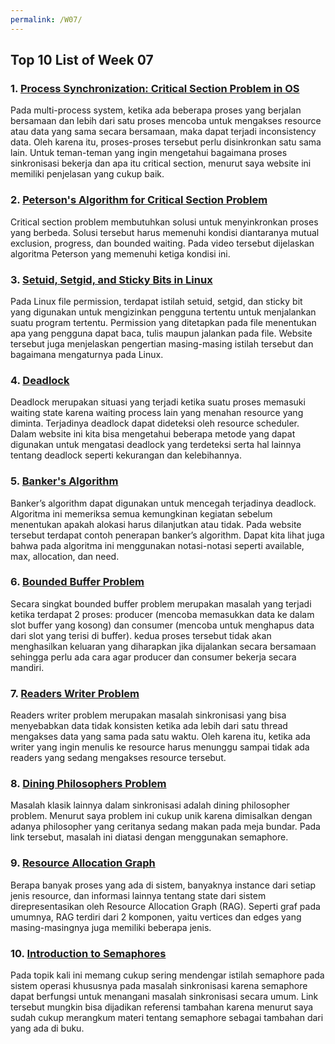 ```yaml
---
permalink: /W07/
---
```


## Top 10 List of Week 07

### 1. [Process Synchronization: Critical Section Problem in OS](https://www.guru99.com/process-synchronization.html)

Pada multi-process system, ketika ada beberapa proses yang berjalan bersamaan dan lebih dari satu proses mencoba untuk mengakses resource atau data yang sama secara bersamaan, maka dapat terjadi inconsistency data. Oleh karena itu, proses-proses tersebut perlu disinkronkan satu sama lain. Untuk teman-teman yang ingin mengetahui bagaimana proses sinkronisasi bekerja dan apa itu critical section, menurut saya website ini memiliki penjelasan yang cukup baik.

### 2. [Peterson's Algorithm for Critical Section Problem](https://www.youtube.com/watch?v=baFmmUZlOxM)

Critical section problem membutuhkan solusi untuk menyinkronkan proses yang berbeda. Solusi tersebut harus memenuhi kondisi diantaranya mutual exclusion, progress, dan bounded waiting. Pada video tersebut dijelaskan algoritma Peterson yang memenuhi ketiga kondisi ini.

### 3. [Setuid, Setgid, and Sticky Bits in Linux](https://www.liquidweb.com/kb/how-do-i-set-up-setuid-setgid-and-sticky-bits-on-linux/) 

Pada Linux file permission, terdapat istilah setuid, setgid, dan sticky bit yang digunakan untuk mengizinkan pengguna tertentu untuk menjalankan suatu program tertentu. Permission yang ditetapkan pada file menentukan apa yang pengguna dapat baca, tulis maupun jalankan pada file. Website tersebut juga menjelaskan pengertian masing-masing istilah tersebut dan bagaimana mengaturnya pada Linux.

### 4. [Deadlock](https://www.guru99.com/deadlock-in-operating-system.html)

Deadlock merupakan situasi yang terjadi ketika suatu proses memasuki waiting state karena waiting process lain yang menahan resource yang diminta. Terjadinya deadlock dapat dideteksi oleh resource scheduler. Dalam website ini kita bisa mengetahui beberapa metode yang dapat digunakan untuk mengatasi deadlock yang terdeteksi serta hal lainnya tentang deadlock seperti kekurangan dan kelebihannya.

### 5. [Banker's Algorithm](https://www.guru99.com/bankers-algorithm-in-operating-system.html)

Banker’s algorithm dapat digunakan untuk mencegah terjadinya deadlock. Algoritma ini memeriksa semua kemungkinan kegiatan sebelum menentukan apakah alokasi harus dilanjutkan atau tidak. Pada website tersebut terdapat contoh penerapan banker’s algorithm. Dapat kita lihat juga bahwa pada algoritma ini menggunakan notasi-notasi seperti available, max, allocation, dan need.

### 6. [Bounded Buffer Problem](https://www.studytonight.com/operating-system/bounded-buffer)

Secara singkat bounded buffer problem merupakan masalah yang terjadi ketika terdapat 2 proses: producer (mencoba memasukkan data ke dalam slot buffer yang kosong) dan consumer (mencoba untuk menghapus data dari slot yang terisi di buffer). kedua proses tersebut tidak akan menghasilkan keluaran yang diharapkan jika dijalankan secara bersamaan sehingga perlu ada cara agar producer dan consumer bekerja secara mandiri.

### 7. [Readers Writer Problem](https://www.studytonight.com/operating-system/readers-writer-problem)

Readers writer problem merupakan masalah sinkronisasi yang bisa menyebabkan data tidak konsisten ketika ada lebih dari satu thread mengakses data yang sama pada satu waktu. Oleh karena itu, ketika ada writer yang ingin menulis ke resource harus menunggu sampai tidak ada readers yang sedang mengakses resource tersebut.

### 8. [Dining Philosophers Problem]( https://www.geeksforgeeks.org/dining-philosopher-problem-using-semaphores/)

Masalah klasik lainnya dalam sinkronisasi adalah dining philosopher problem. Menurut saya problem ini cukup unik karena dimisalkan dengan adanya philosopher yang ceritanya sedang makan pada meja bundar. Pada link tersebut, masalah ini diatasi dengan menggunakan semaphore.

### 9. [Resource Allocation Graph](https://www.tutorialandexample.com/resource-allocation-graph/)

Berapa banyak proses yang ada di sistem, banyaknya instance dari setiap jenis resource, dan informasi lainnya tentang state dari sistem direpresentasikan oleh Resource Allocation Graph (RAG).  Seperti graf pada umumnya, RAG terdiri dari 2 komponen, yaitu vertices dan edges yang masing-masingnya juga memiliki beberapa jenis.

### 10. [Introduction to Semaphores](https://www.studytonight.com/operating-system/introduction-to-semaphores)

Pada topik kali ini memang cukup sering mendengar istilah semaphore pada sistem operasi khususnya pada masalah sinkronisasi karena semaphore dapat berfungsi untuk menangani masalah sinkronisasi secara umum. Link tersebut mungkin bisa dijadikan referensi tambahan karena menurut saya sudah cukup merangkum materi tentang semaphore sebagai tambahan dari yang ada di buku.
